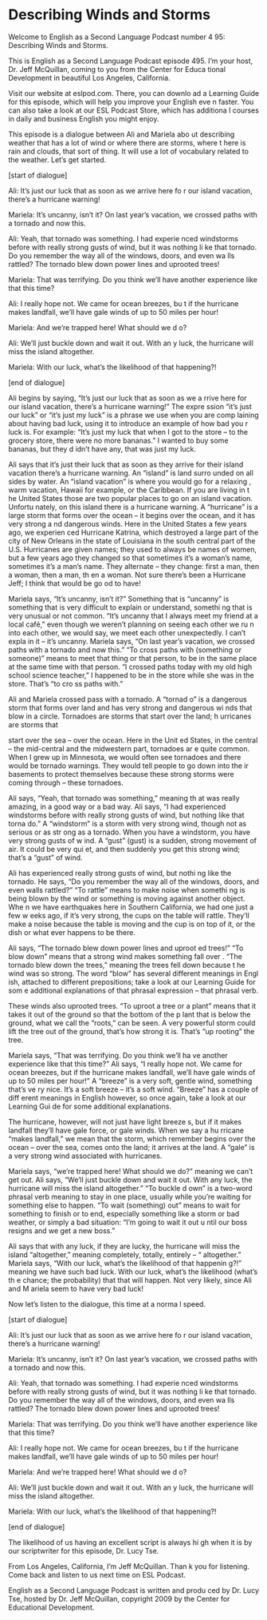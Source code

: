 # Describing Winds and Storms

Welcome to English as a Second Language Podcast number 4 95: Describing Winds and Storms. 

This is English as a Second Language Podcast episode 495.  I’m your host, Dr. Jeff McQuillan, coming to you from the Center for Educa tional Development in beautiful Los Angeles, California. 

Visit our website at eslpod.com.  There, you can downlo ad a Learning Guide for this episode, which will help you improve your English eve n faster.  You can also take a look at our ESL Podcast Store, which has additiona l courses in daily and business English you might enjoy. 

This episode is a dialogue between Ali and Mariela abo ut describing weather that has a lot of wind or where there are storms, where t here is rain and clouds, that sort of thing.  It will use a lot of vocabulary related  to the weather.  Let’s get started. 

[start of dialogue] 

Ali:  It’s just our luck that as soon as we arrive here fo r our island vacation, there’s a hurricane warning! 

Mariela:  It’s uncanny, isn’t it?  On last year’s vacation, we crossed paths with a tornado and now this. 

Ali:  Yeah, that tornado was something.  I had experie nced windstorms before with really strong gusts of wind, but it was nothing li ke that tornado.  Do you remember the way all of the windows, doors, and even wa lls rattled?  The tornado blew down power lines and uprooted trees! 

Mariela:  That was terrifying.  Do you think we’ll have  another experience like that this time? 

Ali:  I really hope not.  We came for ocean breezes, bu t if the hurricane makes landfall, we’ll have gale winds of up to 50 miles per hour! 

Mariela:  And we’re trapped here!  What should we d o? 

Ali:  We’ll just buckle down and wait it out.  With an y luck, the hurricane will miss the island altogether.    

 Mariela:  With our luck, what’s the likelihood of that  happening?! 

[end of dialogue] 

Ali begins by saying, “It’s just our luck that as soon as we a rrive here for our island vacation, there’s a hurricane warning!”  The expre ssion “it’s just our luck” or “it’s just my luck” is a phrase we use when you are comp laining about having bad luck, using it to introduce an example of how bad you r luck is.  For example: “It’s just my luck that when I got to the store – to the  grocery store, there were no more bananas.”  I wanted to buy some bananas, but they d idn’t have any, that was just my luck.   

Ali says that it’s just their luck that as soon as they arrive  for their island vacation there’s a hurricane warning.  An “island” is land surro unded on all sides by water. An “island vacation” is where you would go for a relaxing , warm vacation, Hawaii for example, or the Caribbean.  If you are living in t he United States those are two popular places to go on an island vacation.  Unfortu nately, on this island there is a hurricane warning.  A “hurricane” is a large  storm that forms over the ocean – it begins over the ocean, and it has very strong a nd dangerous winds. Here in the United States a few years ago, we experien ced Hurricane Katrina, which destroyed a large part of the city of New Orleans in the state of Louisiana in the south central part of the U.S.  Hurricanes are given names; they used to always be names of women, but a few years ago they changed  so that sometimes it’s a woman’s name, sometimes it’s a man’s name.   They alternate – they change: first a man, then a woman, then a man, th en a woman.  Not sure there’s been a Hurricane Jeff; I think that would be go od to have! 

Mariela says, “It’s uncanny, isn’t it?”  Something that is “uncanny” is something that is very difficult to explain or understand, somethi ng that is very unusual or not common.  “It’s uncanny that I always meet my friend at  a local café,” even though we weren’t planning on seeing each other we ru n into each other, we would say, we meet each other unexpectedly.  I can’t expla in it – it’s uncanny. Mariela says, “On last year’s vacation, we crossed paths with  a tornado and now this.”  “To cross paths with (something or someone)” means to meet that thing or that person, to be in the same place at the same time with that person.  “I crossed paths today with my old high school science teacher,” I happened to be in the store while she was in the store.  That’s “to cro ss paths with.” 

Ali and Mariela crossed pass with a tornado.  A “tornad o” is a dangerous storm that forms over land and has very strong and dangerous wi nds that blow in a circle.  Tornadoes are storms that start over the land; h urricanes are storms that  

 start over the sea – over the ocean.  Here in the Unit ed States, in the central – the mid-central and the midwestern part, tornadoes ar e quite common.  When I grew up in Minnesota, we would often see tornadoes and  there would be tornado warnings.  They would tell people to go down into the ir basements to protect themselves because these strong storms were coming through – these tornadoes. 

Ali says, “Yeah, that tornado was something,” meaning th at was really amazing, in a good way or a bad way.  Ali says, “I had experienced  windstorms before with really strong gusts of wind, but nothing like that torna do.”  A “windstorm” is a storm with very strong wind, though not as serious or as str ong as a tornado. When you have a windstorm, you have very strong gusts of w ind.  A “gust” (gust) is a sudden, strong movement of air.  It could be very qui et, and then suddenly you get this strong wind; that’s a “gust” of wind.   

Ali has experienced really strong gusts of wind, but nothi ng like the tornado.  He says, “Do you remember the way all of the windows, doors,  and even walls rattled?”  “To rattle” means to make noise when somethi ng is being blown by the wind or something is moving against another object.  Whe n we have earthquakes here in Southern California, we had one just a few w eeks ago, if it’s very strong, the cups on the table will rattle.  They’ll make a noise  because the table is moving and the cup is on top of it, or the dish or what ever happens to be there.   

Ali says, “The tornado blew down power lines and uproot ed trees!”  “To blow down” means that a strong wind makes something fall over .  “The tornado blew down the trees,” meaning the trees fell down because t he wind was so strong. The word “blow” has several different meanings in Engl ish, attached to different prepositions; take a look at our Learning Guide for som e additional explanations of that phrasal expression – that phrasal verb. 

These winds also uprooted trees.  “To uproot a tree or  a plant” means that it takes it out of the ground so that the bottom of the p lant that is below the ground, what we call the “roots,” can be seen.  A very powerful storm could lift the tree out of the ground, that’s how strong it is.  That’s “up rooting” the tree. 

Mariela says, “That was terrifying.  Do you think we’ll ha ve another experience like that this time?”  Ali says, “I really hope not.  We came for ocean breezes, but if the hurricane makes landfall, we’ll have gale winds of up to 50 miles per hour!” A “breeze” is a very soft, gentle wind, something that’s ve ry nice.  It’s a soft breeze – it’s a soft wind.  “Breeze” has a couple of diff erent meanings in English however, so once again, take a look at our Learning Gui de for some additional explanations.  

 The hurricane, however, will not just have light breeze s, but if it makes landfall they’ll have gale force, or gale winds.  When we say a hu rricane “makes landfall,” we mean that the storm, which remember begins over the ocean – over the sea, comes onto the land; it arrives at the land.  A “gale” is a very strong wind associated with hurricanes. 

Mariela says, “we’re trapped here!  What should we do?”  meaning we can’t get out.  Ali says, “We’ll just buckle down and wait it out.  With any luck, the hurricane will miss the island altogether.”  “To buckle d own” is a two-word phrasal verb meaning to stay in one place, usually while  you’re waiting for something else to happen.  “To wait (something) out” means to wait for something to finish or to end, especially something like a storm or bad weather, or simply a bad situation: “I’m going to wait it out u ntil our boss resigns and we get a new boss.”   

Ali says that with any luck, if they are lucky, the hurricane will miss the island “altogether,” meaning completely, totally, entirely – “ altogether.”  Mariela says, “With our luck, what’s the likelihood of that happenin g?!” meaning we have such bad luck.  With our luck, what’s the likelihood (what’s th e chance; the probability) that that will happen.  Not very likely, since Ali and M ariela seem to have very bad luck! 

Now let’s listen to the dialogue, this time at a norma l speed. 

[start of dialogue] 

Ali:  It’s just our luck that as soon as we arrive here fo r our island vacation, there’s a hurricane warning! 

Mariela:  It’s uncanny, isn’t it?  On last year’s vacation, we crossed paths with a tornado and now this. 

Ali:  Yeah, that tornado was something.  I had experie nced windstorms before with really strong gusts of wind, but it was nothing li ke that tornado.  Do you remember the way all of the windows, doors, and even wa lls rattled?  The tornado blew down power lines and uprooted trees! 

Mariela:  That was terrifying.  Do you think we’ll have  another experience like that this time? 

 Ali:  I really hope not.  We came for ocean breezes, bu t if the hurricane makes landfall, we’ll have gale winds of up to 50 miles per hour! 

Mariela:  And we’re trapped here!  What should we d o? 

Ali:  We’ll just buckle down and wait it out.  With an y luck, the hurricane will miss the island altogether.   

Mariela:  With our luck, what’s the likelihood of that  happening?! 

[end of dialogue] 

The likelihood of us having an excellent script is always hi gh when it is by our scriptwriter for this episode, Dr. Lucy Tse.   

From Los Angeles, California, I’m Jeff McQuillan.  Than k you for listening.  Come back and listen to us next time on ESL Podcast. 

English as a Second Language Podcast is written and produ ced by Dr. Lucy Tse, hosted by Dr. Jeff McQuillan, copyright 2009 by the Center  for Educational Development.

